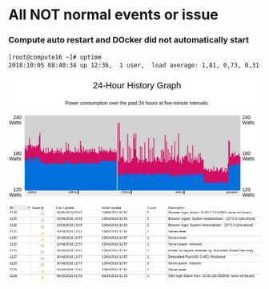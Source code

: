 # All NOT normal events or issue


### Compute auto restart and DOcker did not automatically start

```
[root@compute16 ~]# uptime
2018:10:05 08:40:34 up 12:36,  1 user,  load average: 1,81, 0,73, 0,31
```

![Compute16 power graph](images/compute16_power_2018_10_05.jpeg)
![Compute16 power history graph](images/compute16_power_log_2018_10_05.jpeg)